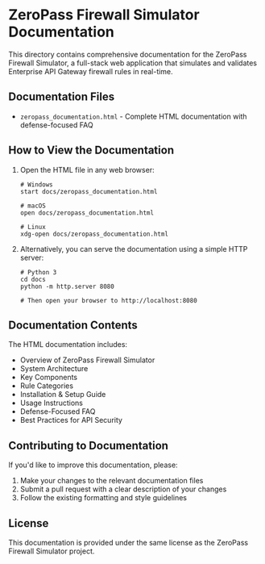 # ZeroPass Firewall Simulator Documentation

This directory contains comprehensive documentation for the ZeroPass Firewall Simulator, a full-stack web application that simulates and validates Enterprise API Gateway firewall rules in real-time.

## Documentation Files

- `zeropass_documentation.html` - Complete HTML documentation with defense-focused FAQ

## How to View the Documentation

1. Open the HTML file in any web browser:
   ```
   # Windows
   start docs/zeropass_documentation.html
   
   # macOS
   open docs/zeropass_documentation.html
   
   # Linux
   xdg-open docs/zeropass_documentation.html
   ```

2. Alternatively, you can serve the documentation using a simple HTTP server:
   ```
   # Python 3
   cd docs
   python -m http.server 8080
   
   # Then open your browser to http://localhost:8080
   ```

## Documentation Contents

The HTML documentation includes:

- Overview of ZeroPass Firewall Simulator
- System Architecture
- Key Components
- Rule Categories
- Installation & Setup Guide
- Usage Instructions
- Defense-Focused FAQ
- Best Practices for API Security

## Contributing to Documentation

If you'd like to improve this documentation, please:

1. Make your changes to the relevant documentation files
2. Submit a pull request with a clear description of your changes
3. Follow the existing formatting and style guidelines

## License

This documentation is provided under the same license as the ZeroPass Firewall Simulator project.